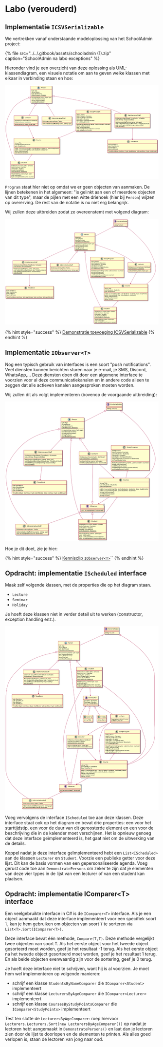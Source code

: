 # Labo \(verouderd\)

## Implementatie `ICSVSerializable`

We vertrekken vanaf onderstaande modeloplossing van het SchoolAdmin project:

{% file src="../../.gitbook/assets/schooladmin \(1\).zip" caption="SchoolAdmin na labo exceptions" %}

Hieronder vind je een overzicht van deze oplossing als UML-klassendiagram, een visuele notatie om aan te geven welke klassen met elkaar in verbinding staan en hoe:

![UML-diagram SchoolAdmin voor implementatie interface](../../.gitbook/assets/schooladminvoorserializable.png)

`Program` staat hier niet op omdat we er geen objecten van aanmaken. De lijnen betekenen in het algemeen: "is gelinkt aan een of meerdere objecten van dit type", maar de pijlen met een witte driehoek \(hier bij `Person`\) wijzen op overerving. De rest van de notatie is nu niet erg belangrijk.

Wij zullen deze uitbreiden zodat ze overeenstemt met volgend diagram:

![Implementatie ICsvSerializable](../../.gitbook/assets/schooladminnaserializable%20%281%29.png)

{% hint style="success" %}
[Demonstratie toevoeging ICSVSerializable](https://www.youtube.com/watch?v=R11IYUce27Y)
{% endhint %}

## Implementatie `IObserver<T>`

Nog een typisch gebruik van interfaces is een soort "push notifications". Veel diensten kunnen berichten sturen naar je e-mail, je SMS, Discord, WhatsApp,... Deze diensten doen dit door een algemene interface te voorzien voor al deze communicatiekanalen en in andere code alleen te zeggen dat alle actieven kanalen aangesproken moeten worden.

Wij zullen dit als volgt implementeren \(bovenop de voorgaande uitbreiding\):

![Toevoeging van de IObserver&amp;lt;T&amp;gt; interface](../../.gitbook/assets/schooladminnaobserver.png)

Hoe je dit doet, zie je hier:

{% hint style="success" %}
[Kennisclip `IObserver<T>`](https://www.youtube.com/watch?v=INJ_H7AKCsE)\`\`
{% endhint %}

## Opdracht: implementatie `IScheduled` interface

Maak zelf volgende klassen, met de properties die op het diagram staan.

* `Lecture`
* `Seminar`
* `Holiday`

Je hoeft deze klassen niet in verder detail uit te werken \(constructor, exception handling enz.\).

![](../../.gitbook/assets/schooladminnaischeduled.png)

Voeg vervolgens de interface `IScheduled` toe aan deze klassen. Deze interface staat ook op het diagram en bevat drie properties: een voor het starttijdstip, een voor de duur van dit geroosterde element en een voor de beschrijving die in de kalender moet verschijnen. Het is opnieuw genoeg dat deze interface geïmplementeerd is, het gaat niet om de uitwerking van de details.

Koppel nadat je deze interface geïmplementeerd hebt een `List<IScheduled>` aan de klassen `Lecturer` en `Student`. Voorzie een publieke getter voor deze lijst. Dit kan de basis vormen van een gepersonaliseerde agenda. Voeg gerust code toe aan `DemonstratePersons` om zeker te zijn dat je elementen van deze vier types in de lijst van een lecturer of van een student kan plaatsen.

## Opdracht: implementatie IComparer&lt;T&gt; interface

Een veelgebruikte interface in C\# is de `IComparer<T>` interface. Als je een object aanmaakt dat deze interface implementeert voor een specifiek soort `T`, kan je hem gebruiken om objecten van soort `T` te sorteren via `List<T>.Sort(IComparer<T>)`.

Deze interface bevat één methode, `Compare(T,T)`. Deze methode vergelijkt twee objecten van soort `T`. Als het eerste object voor het tweede object gesorteerd moet worden, geef je het resultaat -1 terug. Als het eerste object na het tweede object gesorteerd moet worden, geef je het resultaat 1 terug. En als beide objecten evenwaardig zijn voor de sortering, geef je 0 terug.

Je hoeft deze interface niet te schrijven, want hij is al voorzien. Je moet hem wel implementeren op volgende manieren:

* schrijf een klasse `StudentsByNameComparer` die `IComparer<Student>` implementeert
* schrijf een klasse `LecturersByAgeComparer` die `IComparer<Lecturer>` implementeert
* schrijf een klasse `CoursesByStudyPointsComparer` die `IComparer<StudyPoints>` implementeert

Test ten slotte de `LecturersByAgeComparer`: roep hiervoor `Lecturers.Lecturers.Sort(new LecturersByAgeComparer())` op nadat je lectoren hebt aangemaakt in `DemonstratePersons()` en laat dan je lectoren zien door de lijst te doorlopen en de elementen te printen. Als alles goed verlopen is, staan de lectoren van jong naar oud.


